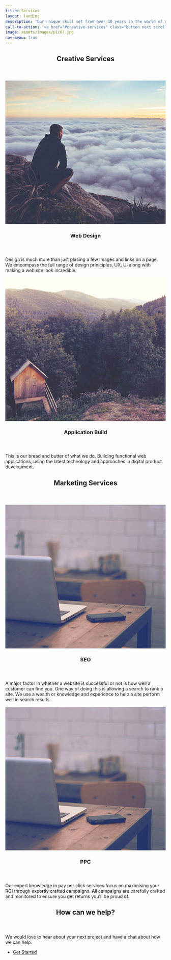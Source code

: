 ```yaml
---
title: Services
layout: landing
description: 'Our unique skill set from over 10 years in the world of digital, branding and marketing empower us to create incredible solutions to help transform organisations.'
call-to-action: '<a href="#creative-services" class="button next scrolly">Creative Services</a><a href="#marketing-services" class="button next scrolly">Marketing Services</a>'
image: assets/images/pic07.jpg
nav-menu: true
---
```


<!-- Main -->
<div id="main">

<!-- Creative Services -->
<section id="creative-services">
	<div class="inner">
		<header class="major">
			<h2>Creative Services</h2>
		</header>
	</div>
</section>
<section class="spotlights">
	<section>
		<a href="generic.html" class="image">
			<img src="assets/images/pic08.jpg" alt="" data-position="center center" />
		</a>
		<div class="content">
			<div class="inner">
				<header class="major">
					<h3>Web Design</h3>
				</header>
				<p>Design is much more than just placing a few images and links on a page. We emcompass the full range of design priniciples, UX, UI along with making a web site look incredible.</p>
			</div>
		</div>
	</section>
	<section>
		<a href="generic.html" class="image">
			<img src="assets/images/pic10.jpg" alt="" data-position="25% 25%" />
		</a>
		<div class="content">
			<div class="inner">
				<header class="major">
					<h3>Application Build</h3>
				</header>
				<p>This is our bread and butter of what we do. Building functional web applications, using the latest technology and approaches in digital product development.</p>
			</div>
		</div>
	</section>
</section>

<!-- Marketing Services -->
<section id="marketing-services">
	<div class="inner">
		<header class="major">
			<h2>Marketing Services</h2>
		</header>
	</div>
</section>

<section class="spotlights">
	<section>
		<a href="generic.html" class="image">
			<img src="assets/images/pic09.jpg" alt="" data-position="top center" />
		</a>
		<div class="content">
			<div class="inner">
				<header class="major">
					<h3>SEO</h3>
				</header>
				<p>A major factor in whether a website is successful or not is how well a customer can find you. One way of doing this is allowing a search to rank a site. We use a wealth or knowledge and experience to help a site perform well in search results.</p>
			</div>
		</div>
	</section>
	<section>
		<a href="generic.html" class="image">
			<img src="assets/images/pic09.jpg" alt="" data-position="top center" />
		</a>
		<div class="content">
			<div class="inner">
				<header class="major">
					<h3>PPC</h3>
				</header>
				<p>Our expert knowledge in pay per click services focus on maximising your ROI through expertly crafted campaigns. All campaigns are carefully crafted and monitored to ensure you get returns you'll be proud of.</p>
			</div>
		</div>
	</section>
</section>

<!-- Three -->
<section id="three">
	<div class="inner">
		<header class="major">
			<h2>How can we help?</h2>
		</header>
		<p>We would love to hear about your next project and have a chat about how we can help.</p>
		<ul class="actions">
			<li><a href="generic.html" class="button next">Get Started</a></li>
		</ul>
	</div>
</section>

</div>
